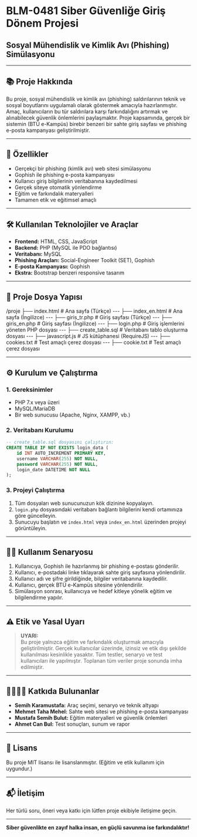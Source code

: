# BLM-0481 Siber Güvenliğe Giriş Dönem Projesi

## Sosyal Mühendislik ve Kimlik Avı (Phishing) Simülasyonu

---

## 📚 Proje Hakkında

Bu proje, sosyal mühendislik ve kimlik avı (phishing) saldırılarının teknik ve sosyal boyutlarını uygulamalı olarak göstermek amacıyla hazırlanmıştır. Amaç, kullanıcıların bu tür saldırılara karşı farkındalığını artırmak ve alınabilecek güvenlik önlemlerini paylaşmaktır. Proje kapsamında, gerçek bir sistemin (BTÜ e-Kampüs) birebir benzeri bir sahte giriş sayfası ve phishing e-posta kampanyası geliştirilmiştir.

---

## 🚀 Özellikler

- Gerçekçi bir phishing (kimlik avı) web sitesi simülasyonu
- Gophish ile phishing e-posta kampanyası
- Kullanıcı giriş bilgilerinin veritabanına kaydedilmesi
- Gerçek siteye otomatik yönlendirme
- Eğitim ve farkındalık materyalleri
- Tamamen etik ve eğitimsel amaçlı

---

## 🛠️ Kullanılan Teknolojiler ve Araçlar

- **Frontend:** HTML, CSS, JavaScript
- **Backend:** PHP (MySQL ile PDO bağlantısı)
- **Veritabanı:** MySQL
- **Phishing Araçları:** Social-Engineer Toolkit (SET), Gophish
- **E-posta Kampanyası:** Gophish
- **Ekstra:** Bootstrap benzeri responsive tasarım

---

## 📂 Proje Dosya Yapısı
/proje
├── index.html # Ana sayfa (Türkçe) ---
├── index_en.html # Ana sayfa (İngilizce) ---
├── giris_tr.php # Giriş sayfası (Türkçe) ---
├── giris_en.php # Giriş sayfası (İngilizce) ---
├── login.php # Giriş işlemlerini yöneten PHP dosyası ---
├── create_table.sql # Veritabanı tablo oluşturma dosyası ---
├── javascript.js # JS kütüphanesi (RequireJS) ---
├── cookies.txt # Test amaçlı çerez dosyası ---
├── cookie.txt # Test amaçlı çerez dosyası



---

## ⚙️ Kurulum ve Çalıştırma

### 1. Gereksinimler

- PHP 7.x veya üzeri
- MySQL/MariaDB
- Bir web sunucusu (Apache, Nginx, XAMPP, vb.)

### 2. Veritabanı Kurulumu

```sql
-- create_table.sql dosyasını çalıştırın:
CREATE TABLE IF NOT EXISTS login_data (
    id INT AUTO_INCREMENT PRIMARY KEY,
    username VARCHAR(255) NOT NULL,
    password VARCHAR(255) NOT NULL,
    login_date DATETIME NOT NULL
);
```

### 3. Projeyi Çalıştırma

1. Tüm dosyaları web sunucunuzun kök dizinine kopyalayın.
2. `login.php` dosyasındaki veritabanı bağlantı bilgilerini kendi ortamınıza göre güncelleyin.
3. Sunucuyu başlatın ve `index.html` veya `index_en.html` üzerinden projeyi görüntüleyin.

---

## 🧑‍💻 Kullanım Senaryosu

1. Kullanıcıya, Gophish ile hazırlanmış bir phishing e-postası gönderilir.
2. Kullanıcı, e-postadaki linke tıklayarak sahte giriş sayfasına yönlendirilir.
3. Kullanıcı adı ve şifre girildiğinde, bilgiler veritabanına kaydedilir.
4. Kullanıcı, gerçek BTÜ e-Kampüs sitesine yönlendirilir.
5. Simülasyon sonrası, kullanıcıya ve hedef kitleye yönelik eğitim ve bilgilendirme yapılır.

---

## ⚠️ Etik ve Yasal Uyarı

> **UYARI:**  
> Bu proje yalnızca eğitim ve farkındalık oluşturmak amacıyla geliştirilmiştir. Gerçek kullanıcılar üzerinde, izinsiz ve etik dışı şekilde kullanılması kesinlikle yasaktır. Tüm testler, senaryo ve test kullanıcıları ile yapılmıştır. Toplanan tüm veriler proje sonunda imha edilmiştir.

---

## 👨‍👩‍👧‍👦 Katkıda Bulunanlar

- **Semih Karamustafa:** Araç seçimi, senaryo ve teknik altyapı
- **Mehmet Taha Mehel:** Sahte web sitesi ve phishing e-posta kampanyası
- **Mustafa Semih Bulut:** Eğitim materyalleri ve güvenlik önlemleri
- **Ahmet Can Bul:** Test sonuçları, sunum ve rapor

---

## 📢 Lisans

Bu proje MIT lisansı ile lisanslanmıştır. (Eğitim ve etik kullanım için uygundur.)

---

## 📬 İletişim

Her türlü soru, öneri veya katkı için lütfen proje ekibiyle iletişime geçin.

---

**Siber güvenlikte en zayıf halka insan, en güçlü savunma ise farkındalıktır!**
